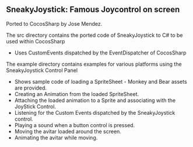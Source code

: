 SneakyJoystick: Famous Joycontrol on screen
-------------------------------------------

Ported to CocosSharp by Jose Mendez.

The src directory contains the ported code of SneakyJoystick to C# to be used within CocosSharp
+ Uses CustomEvents dispatched by the EventDispatcher of CocosSharp

The example directory contains examples for various platforms using the SneakyJoystick Control Panel
+ Shows sample code of loading a SpriteSheet - Monkey and Bear assets are provided.
+ Creating an Animation from the loaded SpriteSheet.
+ Attaching the loaded animation to a Sprite and associating with the JoyStick Control.
+ Listening for the Custom Events dispatched by the SneakyJoystick control.
+ Playing a sound when a button control is pressed.
+ Moving the avitar loaded around the screen.
+ Animating the avitar while moving.
